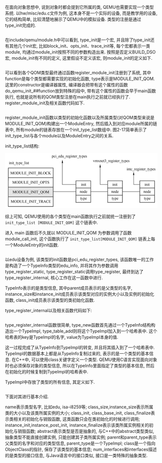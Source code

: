 
在面向对象思想中, 说到对象时都会提到它所属的类, QEMU也需要实现一个类型系统. 以hw/misc/edu.c文件为例, 这本身不是一个实际的设备, 而是教学用的设备, 它的结构简单, 比较清楚地展示了QEMU中的模拟设备. 类型的注册是通过type_init完成的.

```cpp

```

在include/qemu/module.h中可以看到, type_init是一个宏, 并且除了type_init还有其他几个init宏, 比如block_init、opts_init、trace_init等, 每个宏都表示一类module, 均通过module_init按照不同的参数构造出来. 按照是否定义BUILD_DSO宏, module_init有不同的定义, 这里假设不定义该宏, 则module_init的定义如下.

```cpp

```

可以看到各个QOM类型最终通过函数register_module_init注册到了系统, 其中function是每个类型都需要实现的初始化函数, type表示是MODULE_INIT_QOM. 这里的constructor是编译器属性, 编译器会把带有这个属性的函数do_qemu_init_##function放到特殊的段中, 带有这个属性的函数会早于main函数执行, 也就是说所有的QOM类型注册在main执行之前就已经执行了. register_module_init及相关函数代码如下.

```cpp

```

register_module_init函数以类型的初始化函数以及所属类型(对QOM类型来说是MODULE_INIT_QOM)构建出一个ModuleEntry, 然后插入到对应module所属的链表中, 所有module的链表存放在一个init_type_list数组中. 图2-17简单表示了init_type_list与各个module以及ModuleEntry之间的关系.

init_type_list结构:

![2024-06-23-00-02-31.png](./images/2024-06-23-00-02-31.png)

综上可知, QEMU使用的各个类型在main函数执行之前就统一注册到了 `init_type_list [MODULE_INIT_QOM]` 这个链表中.

进入 main 函数后不久就以 MODULE_INIT_QOM 为参数调用了函数 module_call_init, 这个函数执行了 `init_type_list[MODULE_INIT_QOM]` 链表上每一个ModuleEntry的init函数.

```cpp

```

以edu设备为例, 该类型的init函数是pci_edu_register_types, 该函数唯一的工作是构造了一个TypeInfo类型的edu_info, 并将其作为参数调用type_register_static, type_register_static调用type_register, 最终到达了type_register_internal, 核心工作在这一函数中进行.

TypeInfo表示的是类型信息, 其中parent成员表示的是父类型的名字, instance_size和instance_init成员表示该类型对应的实例大小以及实例的初始化函数, class_init成员表示该类型的类初始化函数.

type_register_internal以及相关函数代码如下:

```cpp

```

type_register_internal函数很简单, type_new函数首先通过一个TypeInfo结构构造出一个TypeImpl, type_table_add则将这个TypeImpl加入到一个哈希表中. 这个哈希表的key是TypeImpl的名字, value为TypeImpl本身的值.

这一过程完成了从TypeInfo到TypeImpl的转变, 并且将其插入到了一个哈希表中. TypeImpl的数据基本上都是从TypeInfo复制过来的, 表示的是一个类型的基本信息. 在C++中, 可以使用class关键字定义一个类型. QEMU使用C语言实现面向对象时也必须保存对象的类型信息, 所以在TypeInfo里面指定了类型的基本信息, 然后在初始化的时候复制到TypeImpl的哈希表中.

TypeImpl中存放了类型的所有信息, 其定义如下.

```cpp

```

下面对其进行基本介绍.

name表示类型名字, 比如edu, isa-i8259等; class_size,instance_size表示所属类的大小以及该类所属实例的大小; class_init, class_base_init, class_finalize表示类相关的初始化与销毁函数, 这类函数只会在类初始化的时候进行调用; instance_init,instance_post_init, instance_finalize表示该类所属实例相关的初始化与销毁函数; abstract表示类型是否是抽象的, 与C++中的abstract类型类似, 抽象类型不能直接创建实例, 只能创建其子类所属实例; parent和parent_type表示父类型的名字和对应的类型信息, parent_type是一个TypeImpl; class是一个指向ObjectClass的指针, 保存了该类型的基本信息; num_interfaces和interfaces描述的是类型的接口信息, 与Java语言中的接口类似, 接口是一类特殊的抽象类型.